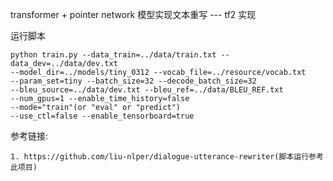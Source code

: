 transformer + pointer network 模型实现文本重写 --- tf2 实现

运行脚本

    python train.py --data_train=../data/train.txt --data_dev=../data/dev.txt 
    --model_dir=../models/tiny_0312 --vocab_file=../resource/vocab.txt 
    --param_set=tiny --batch_size=32 --decode_batch_size=32 
    --bleu_source=../data/dev.txt --bleu_ref=../data/BLEU_REF.txt 
    --num_gpus=1 --enable_time_history=false 
    --mode="train"(or "eval" or "predict") 
    --use_ctl=false --enable_tensorboard=true

参考链接: 
    
    1. https://github.com/liu-nlper/dialogue-utterance-rewriter(脚本运行参考此项目)
